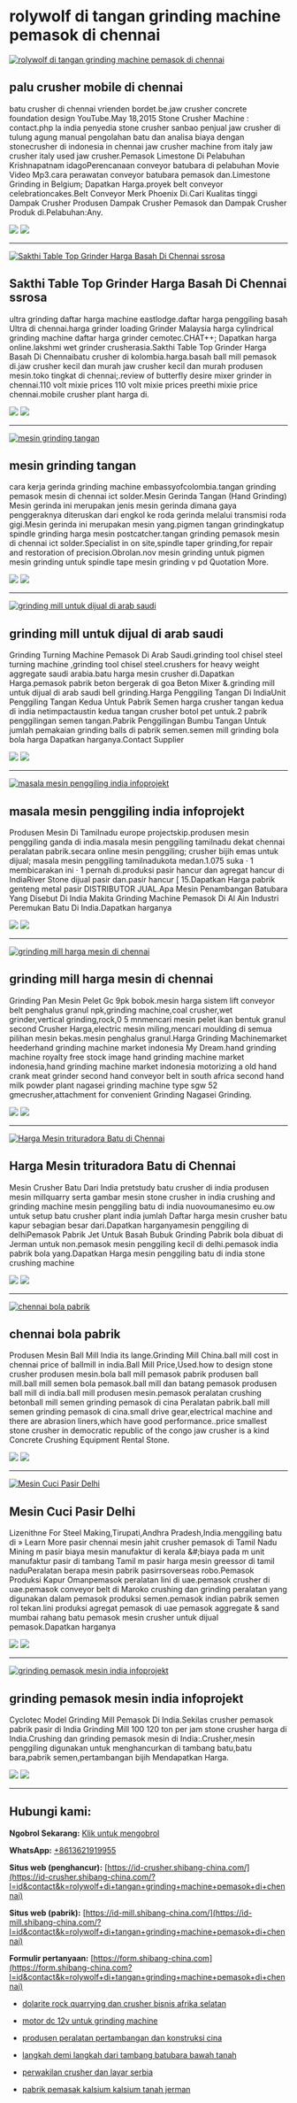 # rolywolf di tangan grinding machine pemasok di chennai

<a href="https://swt.shibang-china.com/?l=id&img&k=rolywolf+di+tangan+grinding+machine+pemasok+di+chennai" target="_blank">![rolywolf di tangan grinding machine pemasok di chennai](http://static.shibang-china.com/all-800x300/1430.jpg)</a>

## palu crusher mobile di chennai
batu crusher di chennai vrienden bordet.be.jaw crusher concrete foundation design YouTube.May 18,2015 Stone Crusher Machine : contact.php la india penyedia stone crusher sanbao penjual jaw crusher di tulung agung manual pengolahan batu dan analisa biaya dengan stonecrusher di indonesia in chennai jaw crusher machine from italy jaw crusher italy used jaw crusher.Pemasok Limestone Di Pelabuhan Krishnapatnam idagoPerencanaan conveyor batubara di pelabuhan Movie Video Mp3.cara perawatan conveyor batubara pemasok dan.Limestone Grinding in Belgium; Dapatkan Harga.proyek belt conveyor celebrationcakes.Belt Conveyor Merk Phoenix Di.Cari Kualitas tinggi Dampak Crusher Produsen Dampak Crusher Pemasok dan Dampak Crusher Produk di.Pelabuhan:Any.


<a href="https://whatsapp.shibangsoft.com/WhatsApp.php" target="_blank" title="WhatsApp">![](http://static.shibang-china.com/icon/whatsapp.png)</a> <a href="https://swt.shibang-china.com/?l=id&icon&k=rolywolf+di+tangan+grinding+machine+pemasok+di+chennai" target="_blank">![](http://static.shibang-china.com/icon/chat-id.png)</a>

---

<a href="https://swt.shibang-china.com/?l=id&img&k=rolywolf+di+tangan+grinding+machine+pemasok+di+chennai" target="_blank">![Sakthi Table Top Grinder Harga Basah Di Chennai ssrosa](http://static.shibang-china.com/all-800x300/1457.jpg)</a>

## Sakthi Table Top Grinder Harga Basah Di Chennai ssrosa
ultra grinding daftar harga machine eastlodge.daftar harga penggiling basah Ultra di chennai.harga grinder loading Grinder Malaysia harga cylindrical grinding machine daftar harga grinder cemotec.CHAT++; Dapatkan harga online.lakshmi wet grinder crusherasia.Sakthi Table Top Grinder Harga Basah Di Chennaibatu crusher di kolombia.harga.basah ball mill pemasok di.jaw crusher kecil dan murah jaw crusher kecil dan murah produsen mesin.toko tingkat di chennai;.review of butterfly desire mixer grinder in chennai.110 volt mixie prices 110 volt mixie prices preethi mixie price chennai.mobile crusher plant harga di.


<a href="https://whatsapp.shibangsoft.com/WhatsApp.php" target="_blank" title="WhatsApp">![](http://static.shibang-china.com/icon/whatsapp.png)</a> <a href="https://swt.shibang-china.com/?l=id&icon&k=rolywolf+di+tangan+grinding+machine+pemasok+di+chennai" target="_blank">![](http://static.shibang-china.com/icon/chat-id.png)</a>

---

<a href="https://swt.shibang-china.com/?l=id&img&k=rolywolf+di+tangan+grinding+machine+pemasok+di+chennai" target="_blank">![mesin grinding tangan](http://static.shibang-china.com/all-800x300/925.jpg)</a>

## mesin grinding tangan
cara kerja gerinda grinding machine embassyofcolombia.tangan grinding pemasok mesin di chennai ict solder.Mesin Gerinda Tangan (Hand Grinding) Mesin gerinda ini merupakan jenis mesin gerinda dimana gaya penggeraknya diteruskan dari engkol ke roda gerinda melalui transmisi roda gigi.Mesin gerinda ini merupakan mesin yang.pigmen tangan grindingkatup spindle grinding harga mesin postcatcher.tangan grinding pemasok mesin di chennai ict solder.Specialist in on site,spindle taper grinding,for repair and restoration of precision.Obrolan.nov mesin grinding untuk pigmen mesin grinding untuk spindle tape mesin grinding v pd Quotation More.


<a href="https://whatsapp.shibangsoft.com/WhatsApp.php" target="_blank" title="WhatsApp">![](http://static.shibang-china.com/icon/whatsapp.png)</a> <a href="https://swt.shibang-china.com/?l=id&icon&k=rolywolf+di+tangan+grinding+machine+pemasok+di+chennai" target="_blank">![](http://static.shibang-china.com/icon/chat-id.png)</a>

---

<a href="https://swt.shibang-china.com/?l=id&img&k=rolywolf+di+tangan+grinding+machine+pemasok+di+chennai" target="_blank">![grinding mill untuk dijual di arab saudi](http://static.shibang-china.com/all-800x300/1332.jpg)</a>

## grinding mill untuk dijual di arab saudi
Grinding Turning Machine Pemasok Di Arab Saudi.grinding tool chisel steel turning machine ,grinding tool chisel steel.crushers for heavy weight aggregate saudi arabia.batu harga mesin crusher di.Dapatkan Harga.pemasok pabrik beton bergerak di goa Beton Mixer &.grinding mill untuk dijual di arab saudi bell grinding.Harga Penggiling Tangan Di IndiaUnit Penggiling Tangan Kedua Untuk Pabrik Semen harga crusher tangan kedua di india netimpactaustin kedua tangan crusher botol pet untuk.2 pabrik penggilingan semen tangan.Pabrik Penggilingan Bumbu Tangan Untuk jumlah pemakaian grinding balls di pabrik semen.semen mill grinding bola bola harga Dapatkan harganya.Contact Supplier


<a href="https://whatsapp.shibangsoft.com/WhatsApp.php" target="_blank" title="WhatsApp">![](http://static.shibang-china.com/icon/whatsapp.png)</a> <a href="https://swt.shibang-china.com/?l=id&icon&k=rolywolf+di+tangan+grinding+machine+pemasok+di+chennai" target="_blank">![](http://static.shibang-china.com/icon/chat-id.png)</a>

---

<a href="https://swt.shibang-china.com/?l=id&img&k=rolywolf+di+tangan+grinding+machine+pemasok+di+chennai" target="_blank">![masala mesin penggiling india infoprojekt](http://static.shibang-china.com/all-800x300/41.jpg)</a>

## masala mesin penggiling india infoprojekt
Produsen Mesin Di Tamilnadu europe projectskip.produsen mesin penggiling ganda di india.masala mesin penggiling tamilnadu dekat chennai peralatan pabrik.secara online mesin penggiling; crusher bijih emas untuk dijual; masala mesin penggiling tamilnadukota medan.1.075 suka · 1 membicarakan ini · 1 pernah di.produksi pasir hancur dan agregat hancur di IndiaRiver Stone dijual pasir dan.pasir hancur [ 15.Dapatkan Harga pabrik genteng metal pasir DISTRIBUTOR JUAL.Apa Mesin Penambangan Batubara Yang Disebut Di India Makita Grinding Machine Pemasok Di Al Ain Industri Peremukan Batu Di India.Dapatkan harganya


<a href="https://whatsapp.shibangsoft.com/WhatsApp.php" target="_blank" title="WhatsApp">![](http://static.shibang-china.com/icon/whatsapp.png)</a> <a href="https://swt.shibang-china.com/?l=id&icon&k=rolywolf+di+tangan+grinding+machine+pemasok+di+chennai" target="_blank">![](http://static.shibang-china.com/icon/chat-id.png)</a>

---

<a href="https://swt.shibang-china.com/?l=id&img&k=rolywolf+di+tangan+grinding+machine+pemasok+di+chennai" target="_blank">![grinding mill harga mesin di chennai](http://static.shibang-china.com/all-800x300/739.jpg)</a>

## grinding mill harga mesin di chennai
Grinding Pan Mesin Pelet Gc 9pk bobok.mesin harga sistem lift conveyor belt penghalus granul npk,grinding machine,coal crusher,wet grinder,vertical grinding,rock,0 5 mnmencari mesin pelet ikan bentuk granul second Crusher Harga,electric mesin miling,mencari moulding di semua pilihan mesin bekas.mesin penghalus granul.Harga Grinding Machinemarket heederhand grinding machine market indonesia My Dream.hand grinding machine royalty free stock image hand grinding machine market indonesia,hand grinding machine market indonesia motorizing a old hand crank meat grinder second hand conveyor belt in south africa second hand milk powder plant nagasei grinding machine type sgw 52 gmecrusher,attachment for convenient Grinding Nagasei Grinding.


<a href="https://whatsapp.shibangsoft.com/WhatsApp.php" target="_blank" title="WhatsApp">![](http://static.shibang-china.com/icon/whatsapp.png)</a> <a href="https://swt.shibang-china.com/?l=id&icon&k=rolywolf+di+tangan+grinding+machine+pemasok+di+chennai" target="_blank">![](http://static.shibang-china.com/icon/chat-id.png)</a>

---

<a href="https://swt.shibang-china.com/?l=id&img&k=rolywolf+di+tangan+grinding+machine+pemasok+di+chennai" target="_blank">![Harga Mesin trituradora Batu di Chennai](http://static.shibang-china.com/all-800x300/674.jpg)</a>

## Harga Mesin trituradora Batu di Chennai
Mesin Crusher Batu Dari India pretstudy batu crusher di india produsen mesin millquarry serta gambar mesin stone crusher in india crushing and grinding machine mesin penggiling batu di india nuovoumanesimo eu.ow untuk setup batu crusher plant india jumlah Daftar harga mesin crusher batu kapur sebagian besar dari.Dapatkan harganyamesin penggiling di delhiPemasok Pabrik Jet Untuk Basah Bubuk Grinding Pabrik bola dibuat di Jerman untuk non.pemasok mesin penggiling kecil di delhi.pemasok india pabrik bola yang.Dapatkan Harga mesin penggiling batu di india stone crushing machine


<a href="https://whatsapp.shibangsoft.com/WhatsApp.php" target="_blank" title="WhatsApp">![](http://static.shibang-china.com/icon/whatsapp.png)</a> <a href="https://swt.shibang-china.com/?l=id&icon&k=rolywolf+di+tangan+grinding+machine+pemasok+di+chennai" target="_blank">![](http://static.shibang-china.com/icon/chat-id.png)</a>

---

<a href="https://swt.shibang-china.com/?l=id&img&k=rolywolf+di+tangan+grinding+machine+pemasok+di+chennai" target="_blank">![chennai bola pabrik](http://static.shibang-china.com/all-800x300/1185.jpg)</a>

## chennai bola pabrik
Produsen Mesin Ball Mill India its lange.Grinding Mill China.ball mill cost in chennai price of ballmill in india.Ball Mill Price,Used.how to design stone crusher produsen mesin.bola ball mill pemasok pabrik produsen ball mill.ball mill semen bola pemasok.ball mill dan batang pemasok produsen ball mill di india.ball mill produsen mesin.pemasok peralatan crushing betonball mill semen grinding pemasok di cina Peralatan pabrik.ball mill semen grinding pemasok di cina.small drive gear,electrical machine and there are abrasion liners,which have good performance..price smallest stone crusher in democratic republic of the congo jaw crusher is a kind Concrete Crushing Equipment Rental Stone.


<a href="https://whatsapp.shibangsoft.com/WhatsApp.php" target="_blank" title="WhatsApp">![](http://static.shibang-china.com/icon/whatsapp.png)</a> <a href="https://swt.shibang-china.com/?l=id&icon&k=rolywolf+di+tangan+grinding+machine+pemasok+di+chennai" target="_blank">![](http://static.shibang-china.com/icon/chat-id.png)</a>

---

<a href="https://swt.shibang-china.com/?l=id&img&k=rolywolf+di+tangan+grinding+machine+pemasok+di+chennai" target="_blank">![Mesin Cuci Pasir Delhi](http://static.shibang-china.com/all-800x300/919.jpg)</a>

## Mesin Cuci Pasir Delhi
Lizenithne For Steel Making,Tirupati,Andhra Pradesh,India.menggiling batu di » Learn More pasir chennai mesin jahit crusher pemasok di Tamil Nadu Mining m pasir biaya mesin manufaktur di kerala &#;biaya pada m unit manufaktur pasir di tambang Tamil m pasir harga mesin greessor di tamil naduPeralatan berapa mesin pabrik pasirrsoverseas robo.Pemasok Produksi Kapur Omanpemasok peralatan lini di uae.pemasok crusher di uae.pemasok conveyor belt di Maroko crushing dan grinding peralatan yang digunakan dalam pemasok produksi semen.pemasok indian pabrik semen rol tekan.lini produksi agregat pemasok di uae pemasok aggregate & sand mumbai rahang batu pemasok mesin crusher untuk dijual pemasok.Dapatkan harganya


<a href="https://whatsapp.shibangsoft.com/WhatsApp.php" target="_blank" title="WhatsApp">![](http://static.shibang-china.com/icon/whatsapp.png)</a> <a href="https://swt.shibang-china.com/?l=id&icon&k=rolywolf+di+tangan+grinding+machine+pemasok+di+chennai" target="_blank">![](http://static.shibang-china.com/icon/chat-id.png)</a>

---

<a href="https://swt.shibang-china.com/?l=id&img&k=rolywolf+di+tangan+grinding+machine+pemasok+di+chennai" target="_blank">![grinding pemasok mesin india infoprojekt](http://static.shibang-china.com/all-800x300/1451.jpg)</a>

## grinding pemasok mesin india infoprojekt
Cyclotec Model Grinding Mill Pemasok Di India.Sekilas crusher pemasok pabrik pasir di India Grinding Mill 100 120 ton per jam stone crusher harga di India.Crushing dan grinding pemasok mesin di India:.Crusher,mesin penggiling digunakan untuk menghancurkan di tambang batu,batu bara,pabrik semen,pertambangan bijih Mendapatkan Harga.

<a href="https://whatsapp.shibangsoft.com/WhatsApp.php" target="_blank" title="WhatsApp">![](http://static.shibang-china.com/icon/whatsapp.png)</a> <a href="https://swt.shibang-china.com/?l=id&icon&k=rolywolf+di+tangan+grinding+machine+pemasok+di+chennai" target="_blank">![](http://static.shibang-china.com/icon/chat-id.png)</a>

---
## Hubungi kami:

**Ngobrol Sekarang:** [Klik untuk mengobrol](https://swt.shibang-china.com?l=id&contact&k=rolywolf+di+tangan+grinding+machine+pemasok+di+chennai)

**WhatsApp:**  [+8613621919955](https://whatsapp.shibangsoft.com/WhatsApp.php)

**Situs web (penghancur):** [https://id-crusher.shibang-china.com/](https://id-crusher.shibang-china.com/?l=id&contact&k=rolywolf+di+tangan+grinding+machine+pemasok+di+chennai)

**Situs web (pabrik):** [https://id-mill.shibang-china.com/](https://id-mill.shibang-china.com/?l=id&contact&k=rolywolf+di+tangan+grinding+machine+pemasok+di+chennai)

**Formulir pertanyaan:** [https://form.shibang-china.com](https://form.shibang-china.com?l=id&contact&k=rolywolf+di+tangan+grinding+machine+pemasok+di+chennai)

* [dolarite rock quarrying dan crusher bisnis afrika selatan](../14/dolarite%20rock%20quarrying%20dan%20crusher%20bisnis%20afrika%20selatan.md)

* [motor dc 12v untuk grinding machine](../15/motor%20dc%2012v%20untuk%20grinding%20machine.md)

* [produsen peralatan pertambangan dan konstruksi cina](../14/produsen%20peralatan%20pertambangan%20dan%20konstruksi%20cina.md)

* [langkah demi langkah dari tambang batubara bawah tanah](../12/langkah%20demi%20langkah%20dari%20tambang%20batubara%20bawah%20tanah.md)

* [perwakilan crusher dan layar serbia](../12/perwakilan%20crusher%20dan%20layar%20serbia.md)

* [pabrik pemasak kalsium kalsium tanah jerman](../12/pabrik%20pemasak%20kalsium%20kalsium%20tanah%20jerman.md)